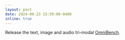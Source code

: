 ```yaml
---
layout: post
date: 2024-09-23 15:59:00-0400
inline: true
---
```


Release the text, image and audio tri-modal [OmniBench](https://m-a-p.ai/OmniBench/).